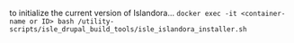 to initialize the current version of Islandora...
`docker exec -it <container-name or ID> bash /utility-scripts/isle_drupal_build_tools/isle_islandora_installer.sh`